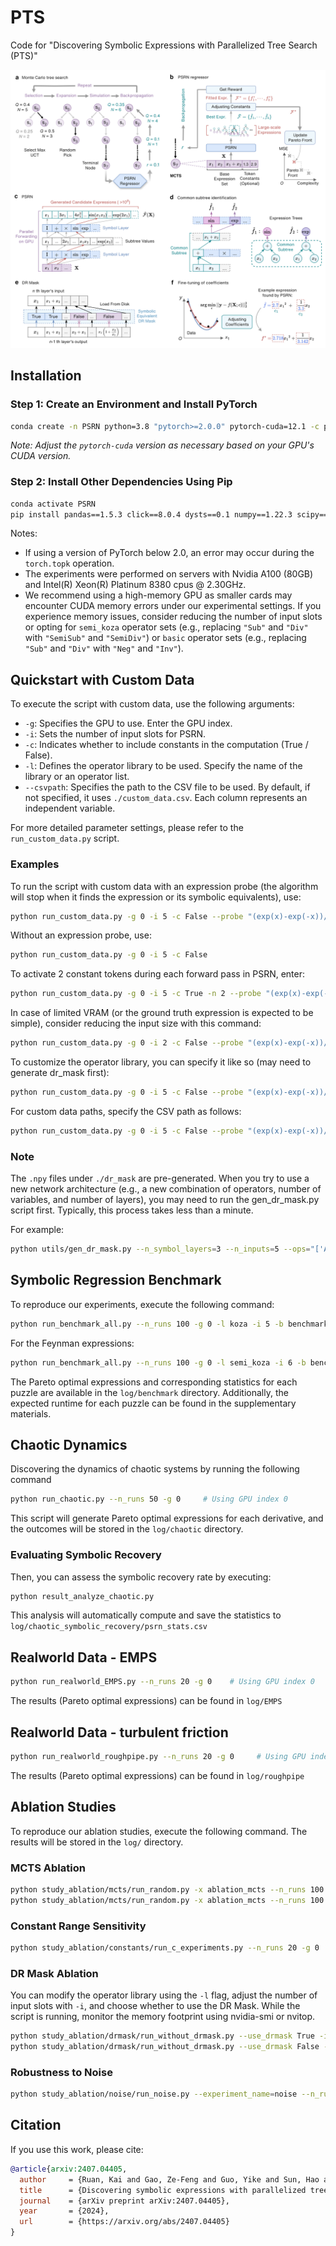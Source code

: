 # PTS

Code for "Discovering Symbolic Expressions with Parallelized Tree Search (PTS)"

![fig1.png](./assets/fig1.png)



## Installation

### Step 1: Create an Environment and Install PyTorch

```bash
conda create -n PSRN python=3.8 "pytorch>=2.0.0" pytorch-cuda=12.1 -c pytorch -c nvidia
```

_Note: Adjust the `pytorch-cuda` version as necessary based on your GPU's CUDA version._

### Step 2: Install Other Dependencies Using Pip

```bash
conda activate PSRN
pip install pandas==1.5.3 click==8.0.4 dysts==0.1 numpy==1.22.3 scipy==1.7.3 tqdm==4.65.0 pysindy==1.7.5 derivative==0.6.0 scikit-learn==1.3.0 sympy==1.10.1
```

Notes: 

- If using a version of PyTorch below 2.0, an error may occur during the `torch.topk` operation.
- The experiments were performed on servers with Nvidia A100 (80GB) and Intel(R) Xeon(R) Platinum 8380 cpus @ 2.30GHz.
- We recommend using a high-memory GPU as smaller cards may encounter CUDA memory errors under our experimental settings. If you experience memory issues, consider reducing the number of input slots or opting for `semi_koza` operator sets (e.g., replacing `"Sub"` and `"Div"` with `"SemiSub"` and `"SemiDiv"`) or `basic` operator sets (e.g., replacing `"Sub"` and `"Div"` with `"Neg"` and `"Inv"`).

## Quickstart with Custom Data

To execute the script with custom data, use the following arguments:

- `-g`: Specifies the GPU to use. Enter the GPU index.
- `-i`: Sets the number of input slots for PSRN.
- `-c`: Indicates whether to include constants in the computation (True / False).
- `-l`: Defines the operator library to be used. Specify the name of the library or an operator list.
- `--csvpath`: Specifies the path to the CSV file to be used. By default, if not specified, it uses `./custom_data.csv`. Each column represents an independent variable.

For more detailed parameter settings, please refer to the `run_custom_data.py` script.

### Examples

To run the script with custom data with an expression probe (the algorithm will stop when it finds the expression or its symbolic equivalents), use:

```bash
python run_custom_data.py -g 0 -i 5 -c False --probe "(exp(x)-exp(-x))/2"
```

Without an expression probe, use:

```bash
python run_custom_data.py -g 0 -i 5 -c False
```

To activate 2 constant tokens during each forward pass in PSRN, enter:

```bash
python run_custom_data.py -g 0 -i 5 -c True -n 2 --probe "(exp(x)-exp(-x))/2"
```

In case of limited VRAM (or the ground truth expression is expected to be simple), consider reducing the input size with this command:

```bash
python run_custom_data.py -g 0 -i 2 -c False --probe "(exp(x)-exp(-x))/2"
```

To customize the operator library, you can specify it like so (may need to generate dr_mask first):

```bash
python run_custom_data.py -g 0 -i 5 -c False --probe "(exp(x)-exp(-x))/2" -l "['Add','Mul','Identity','Tanh','Abs']"
```

For custom data paths, specify the CSV path as follows:

```bash
python run_custom_data.py -g 0 -i 5 -c False --probe "(exp(x)-exp(-x))/2" --csvpath ./another_custom_data.csv
```

### Note

The `.npy` files under `./dr_mask` are pre-generated. When you try to use a new network architecture (e.g., a new combination of operators, number of variables, and number of layers), you may need to run the gen_dr_mask.py script first. Typically, this process takes less than a minute.

For example:

```bash
python utils/gen_dr_mask.py --n_symbol_layers=3 --n_inputs=5 --ops="['Add','Mul','SemiSub','SemiDiv','Identity','Sin','Cos','Exp','Log','Tanh','Cosh','Abs','Sign']"
```

## Symbolic Regression Benchmark

To reproduce our experiments, execute the following command:

```bash
python run_benchmark_all.py --n_runs 100 -g 0 -l koza -i 5 -b benchmark.csv
```

For the Feynman expressions:

```bash
python run_benchmark_all.py --n_runs 100 -g 0 -l semi_koza -i 6 -b benchmark_Feynman.csv
```

The Pareto optimal expressions and corresponding statistics for each puzzle are available in the `log/benchmark` directory. Additionally, the expected runtime for each puzzle can be found in the supplementary materials.

## Chaotic Dynamics

Discovering the dynamics of chaotic systems by running the following command

```bash
python run_chaotic.py --n_runs 50 -g 0     # Using GPU index 0
```

This script will generate Pareto optimal expressions for each derivative, and the outcomes will be stored in the `log/chaotic` directory.

### Evaluating Symbolic Recovery

Then, you can assess the symbolic recovery rate by executing:

```bash
python result_analyze_chaotic.py
```

This analysis will automatically compute and save the statistics to `log/chaotic_symbolic_recovery/psrn_stats.csv`

## Realworld Data - EMPS

```bash
python run_realworld_EMPS.py --n_runs 20 -g 0    # Using GPU index 0
```

The results (Pareto optimal expressions) can be found in `log/EMPS`

## Realworld Data - turbulent friction

```bash
python run_realworld_roughpipe.py --n_runs 20 -g 0     # Using GPU index 0
```

The results (Pareto optimal expressions) can be found in `log/roughpipe`

## Ablation Studies

To reproduce our ablation studies, execute the following command.
The results will be stored in the `log/` directory.

### MCTS Ablation

```bash
python study_ablation/mcts/run_random.py -x ablation_mcts --n_runs 100 -g 0 -l koza -i 5 -r False
python study_ablation/mcts/run_random.py -x ablation_mcts --n_runs 100 -g 0 -l koza -i 5 -r True
```

### Constant Range Sensitivity

```bash
python study_ablation/constants/run_c_experiments.py --n_runs 20 -g 0 
```

### DR Mask Ablation

You can modify the operator library using the `-l` flag, adjust the number of input slots with `-i`, and choose whether to use the DR Mask.
While the script is running, monitor the memory footprint using nvidia-smi or nvitop.

```bash
python study_ablation/drmask/run_without_drmask.py --use_drmask True -i 4 -l koza -g 0
python study_ablation/drmask/run_without_drmask.py --use_drmask False -i 4 -l koza -g 0
```

### Robustness to Noise

```bash
python study_ablation/noise/run_noise.py --experiment_name=noise --n_runs 100 -g 0 -l arithmetic -b benchmark_noise.csv
```
## Citation

If you use this work, please cite:

```bibtex
@article{arxiv:2407.04405,
  author     = {Ruan, Kai and Gao, Ze-Feng and Guo, Yike and Sun, Hao and Wen, Ji-Rong and Liu, Yang},
  title      = {Discovering symbolic expressions with parallelized tree search},
  journal    = {arXiv preprint arXiv:2407.04405},
  year       = {2024},
  url        = {https://arxiv.org/abs/2407.04405}
}
```
